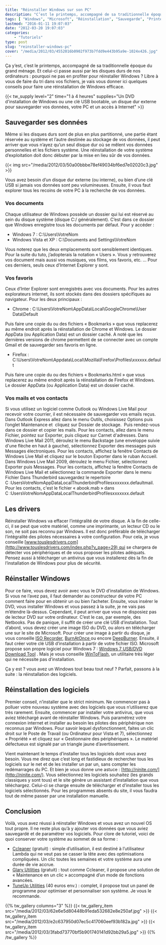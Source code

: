 ```yaml
---
title: "Réinstaller Windows sur son PC"
description: "C’est le printemps, accompagné de sa traditionnelle époque du grand ménage. Et pourquoi ne pas en profiter pour réinstaller Windows ?"
tags: [ "Windows", "Microsoft", "Réinstallation", "Sauvegarde", "Printemps", "Logiciels" ]
lastmod: "2016-01-11 19:07:03"
date: "2012-03-20 19:07:03"
categories:
    - "Tutoriels"
type: post
slug: "reinstaller-windows-pc"
cover: "/media/2012/03/4552016b0902f973b7fdd9e443b95a9e-1024x426.jpg"
---
```


Ça y’est, c’est le printemps, accompagné de sa traditionnelle époque du grand ménage. Et celui-ci passe aussi par les disques durs de nos ordinateurs : pourquoi ne pas en profiter pour réinstaller Windows ? Libre à vous de faire du tri dans vos fichiers, je vais vous donner ici quelques conseils pour faire une réinstallation de Windows efficace.

{{< tw_supply level="2" time="1 à 4 heures" supplies="Un DVD d'installation de Windows ou une clé USB bootable, un disque dur externe pour sauvegarder vos données, votre PC et un accès à Internet" >}}

## Sauvegarder ses données

Même si les disques durs sont de plus en plus partitionné, une partie étant réservée au système et l’autre destinée au stockage de vos données, il peut arriver que vous n’ayez qu’un seul disque dur où se mêlent vos données personnelles et les fichiers système. Une réinstallation de votre système d’exploitation doit donc débuter par la mise en lieu sûr de vos données.

{{< img src="/media/2012/03/50a00bbbe78ef49034bf6ed7e02020c3.jpg" >}}

Vous avez besoin d’un disque dur externe (ou interne), ou bien d’une clé USB si jamais vos données sont peu volumineuses. Ensuite, il vous faut explorer tous les recoins de votre PC à la recherche de vos données.

### Vos documents

Chaque utilisateur de Windows possède un dossier qui lui est réservé au sein du disque système (disque C:/ généralement). C’est dans ce dossier que Windows enregistre tous les documents par défaut. Pour y accéder :

- Windows 7 : C:\Users\VotreNom
- Windows Vista et XP : C:\Documents and Settings\VotreNom

Vous noterez que les deux emplacements sont sensiblement identiques. Pour la suite du tuto, j’adopterais la notation « Users ». Vous y retrouverez vos document mais aussi vos musiques, vos films, vos favoris, etc. … Pour ces derniers, seuls ceux d’Internet Explorer y sont.

### Vos favoris

Ceux d’Inter Explorer sont enregistrés avec vos documents. Pour les autres explorateurs internet, ils sont stockés dans des dossiers spécifiques au navigateur. Pour les deux principaux :

- Chrome : C:\Users\VotreNom\AppData\Local\GoogleChrome\User Data\Default

Puis faire une copie du ou des fichiers « Bookmarks » que vous replacerez au même endroit après la réinstallation de Chrome et Windows. Le dossier AppData (ou Application Data) est un dossier caché. A noté que les dernières versions de chrome permettent de se connecter avec un compte Gmail et de sauvegarder ses favoris en ligne.

- Firefox : C:\Users\VotreNom\Appdata\Local\Mozilla\Firefox\Profiles\xxxxxx.default

Puis faire une copie du ou des fichiers « Bookmarks.html » que vous replacerez au même endroit après la réinstallation de Firefox et Windows. Le dossier AppData (ou Application Data) est un dossier caché.

### Vos mails et vos contacts

Si vous utilisez un logiciel comme Outlook ou Windows Live Mail pour recevoir votre courrier, il est nécessaire de sauvegarder vos emails reçus.
Dans Outlook Express allez dans le menu Outils, choisissez Options puis l’onglet Maintenance et  cliquez sur Dossier de stockage.  Puis rendez-vous dans ce dossier et copier les mails. Pour les contacts, allez dans le menu Fichier, pointez sur Exporter, puis cliquez sur Carnet d'adresses.
Dans Windows Live Mail 2011, déroulez le menu Backstage (une enveloppe suivie d'une flèche en haut à gauche), sélectionnez Exporter des messages puis Messages électroniques. Pour les contacts, affichez la fenêtre Contacts de Windows Live Mail et cliquez sur le bouton Exporter dans le ruban Accueil.
Dans Windows Live Mail 2009, déroulez le menu Fichier, sélectionnez Exporter puis Messages. Pour les contacts, affichez la fenêtre Contacts de Windows Live Mail et sélectionnez la commande Exporter dans le menu Fichier
Dans Thunderbird sauvegardez le repertoire C :UsersVotreNomAppDataLocalThunderbirdProfilesxxxxxxx.defaultmail. Pour les contacts, c'est le fichier « abook.mab » dans C :UsersVotreNomAppDataLocalThunderbirdProfilesxxxxxxx.default

## Les drivers

Réinstaller Windows va effacer l’intégralité de votre disque. A la fin de celle-ci, il se peut que votre matériel, comme une imprimante, un lecteur CD ou le son, ne soit pas reconnu par Windows. Il est donc préférable de télécharger l’intégralité des pilotes nécessaires à votre configuration. Pour cela, je vous conseille [www.touslesdrivers.com](http://www.touslesdrivers.com/index.php?v_page=29) qui se chargera de détecter vos périphériques et de vous proposer les pilotes adéquats.
Pensez aussi à télécharger un antivirus que vous installerez dès la fin de l’installation de Windows pour plus de sécurité.

## Réinstaller Windows

Pour ce faire, vous devez avoir avec vous le DVD d’installation de Windows. Si vous ne l’avez pas, il faut demander au constructeur de votre PC comment faire pour en obtenir un ou bien l’acheter. Ensuite, vous insérer le DVD, vous installer Windows et vous passez à la suite, je ne vais pas m’étendre là-dessus.
Cependant, il peut arriver que vous ne disposiez pas de lecteur DVD sur votre ordinateur. C’est le cas, par exemple, des Netbooks. Pas de panique, il suffit de créer une clé USB d’installation.
Tout d’abord, vous devez créer une image ISO du DVD, ou alors en télécharger une sur le site de Microsoft. Pour créer une image à partir du disque, je vous conseille [ISO Recorder](http://www.clubic.com/telecharger-fiche36463-iso-recorder.html), [BurnAtOnce ](http://www.clubic.com/telecharger-fiche14725-burnatonce.html)ou encore [DeepBurner](http://www.clubic.com/telecharger-fiche12674-deepburner-free.html).
Ensuite, il faut créer votre clé USB d’installation à partir de votre fichier ISO. Microsoft propose son propre logiciel pour Windows 7 : [Windows 7 USB/DVD Download Tool](http://www.clubic.com/telecharger-fiche302934-windows-7-usb-dvd-download-tool.html) . Mais je vous conseille [WinToFlash](http://www.clubic.com/telecharger-fiche297880-wintoflash.html), un utilitaire très léger qui ne nécessite pas d’installation.

Ça y est ? vous avez un Windows tout beau tout neuf ? Parfait, passons à la suite : la réinstallation des logiciels.

## Réinstallation des logiciels

Premier conseil, n’installer que le strict minimum. Ne commencer pas à polluer votre nouveau système avec des logiciels que vous n’utiliserez que très rarement.
Ensuite, commencer par installer votre antivirus, que vous aviez téléchargé avant de réinstaller Windows. Puis paramétrez votre connexion internet et installer au besoin les pilotes des périphérique non reconnus par Windows. Pour savoir lequel dysfonctionnent, faites un clic droit sur le Poste de Travail (ou Ordinateur pour Vista et 7), sélectionnez « Propriété » et cliquez sur « Gestionnaire des périphériques ». Le matériel défectueux est signalé par un triangle jaune d’avertissement.


Vient maintenant le temps d’installer tous les logiciels dont vous avez besoin. Vous me direz que c’est long et fastidieux de rechercher tous les logiciels sur le net et de les installer un par un, sans compter les redémarrages du PC. Et bien je vous donne une astuce : [http://ninite.com/](http://ninite.com/). Vous sélectionnez les logiciels souhaitez (les grands classiques y sont tous) et le site génère un assistant d’installation que vous téléchargez. Celui-ci se charge ensuite de télécharger et d’installer tous les logiciels sélectionnés. Pour les programmes absents du site, il vous faudra tout de même passer par une installation manuelle.

## Conclusion

Voilà, vous avez réussi à réinstaller Windows et vous avez un nouvel OS tout propre. Il ne reste plus qu’à y ajouter vos données que vous aviez sauvegardé et de paramétrer vos logiciels.
Pour clore de tutoriel, voici de quoi conserver votre système au sommet de sa forme :

- [Ccleaner](http://www.clubic.com/telecharger-fiche14492-ccleaner.html) (gratuit) : simple d’utilisation, il est destiné à l’utilisateur Lambda qui ne veut pas se casser la tête avec des optimisations compliquées. Un clic toutes les semaines et votre système aura une durée de vie accrue.
- [Glary Utilities](http://www.clubic.com/telecharger-fiche73266-glary-utilities.html) (gratuit) : tout comme Ccleaner, il propose une solution de « Maintenance en un clic » accompagné d’un mode de fonctions avancées.
- [TuneUp Utilities](http://www.clubic.com/telecharger-fiche14995-tuneup-utilities-2012.html) (40 euros env.) : complet, il propose tout un panel de programme pour optimiser et personnaliser son système. Je vous le recommande.

{{% tw_gallery columns="3" %}}
{{< tw_gallery_item src="/media/2012/03/62e6e5d80448b91eda532682e8e250af.jpg" >}}
{{< tw_gallery_item src="/media/2012/03/e2c637950d07ec5c417060eef93b182a.jpg" >}}
{{< tw_gallery_item src="/media/2012/03/3fabd73770bf5b901740141d92bb29a5.jpg" >}}
{{% /tw_gallery %}}

